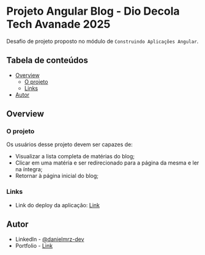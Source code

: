# Projeto Angular Blog - Dio Decola Tech Avanade 2025

Desafio de projeto proposto no módulo de `Construindo Aplicações Angular`.

## Tabela de conteúdos

- [Overview](#overview)
  - [O projeto](#o-projeto)
  - [Links](#links)
- [Autor](#autor)

## Overview

### O projeto

Os usuários desse projeto devem ser capazes de:

- Visualizar a lista completa de matérias do blog;
- Clicar em uma matéria e ser redirecionado para a página da mesma e ler na íntegra;
- Retornar à página inicial do blog;

### Links

- Link do deploy da aplicação: [Link](https://angular-blog-rouge-nu.vercel.app/)

## Autor

- LinkedIn - [@danielmrz-dev](https://www.linkedin.com/in/danielmrz-dev/)
- Portfolio - [Link](https://danielmrz-portfolio.vercel.app/)


